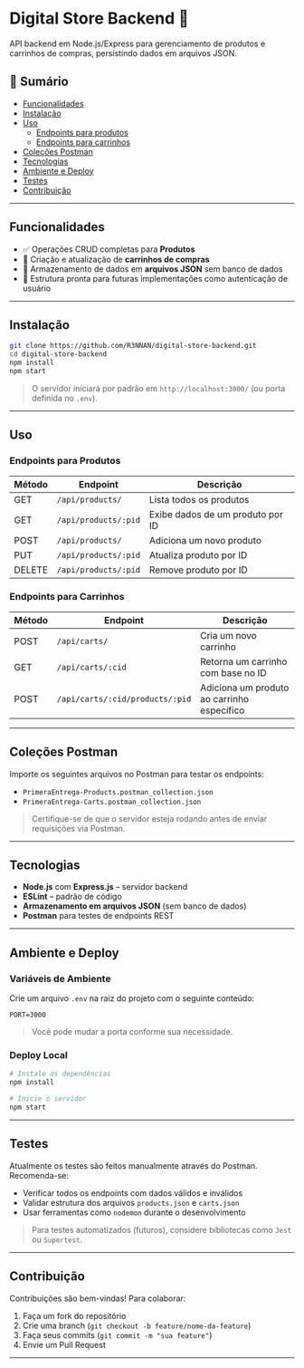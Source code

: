 # Digital Store Backend 🛒

API backend em Node.js/Express para gerenciamento de produtos e carrinhos de compras, persistindo dados em arquivos JSON.

## 🧩 Sumário

- [Funcionalidades](#funcionalidades)  
- [Instalação](#instalação)  
- [Uso](#uso)  
  - [Endpoints para produtos](#endpoints-para-produtos)  
  - [Endpoints para carrinhos](#endpoints-para-carrinhos)  
- [Coleções Postman](#coleções-postman)  
- [Tecnologias](#tecnologias)  
- [Ambiente e Deploy](#ambiente-e-deploy)  
- [Testes](#testes)  
- [Contribuição](#contribuição)  

---

## Funcionalidades

- ✅ Operações CRUD completas para **Produtos**  
- 🛒 Criação e atualização de **carrinhos de compras**  
- 💾 Armazenamento de dados em **arquivos JSON** sem banco de dados  
- 🚀 Estrutura pronta para futuras implementações como autenticação de usuário

---

## Instalação

```bash
git clone https://github.com/R3NNAN/digital-store-backend.git
cd digital-store-backend
npm install
npm start
````

> O servidor iniciará por padrão em `http://localhost:3000/` (ou porta definida no `.env`).

---

## Uso

### Endpoints para Produtos

| Método | Endpoint             | Descrição                        |
| ------ | -------------------- | -------------------------------- |
| GET    | `/api/products/`     | Lista todos os produtos          |
| GET    | `/api/products/:pid` | Exibe dados de um produto por ID |
| POST   | `/api/products/`     | Adiciona um novo produto         |
| PUT    | `/api/products/:pid` | Atualiza produto por ID          |
| DELETE | `/api/products/:pid` | Remove produto por ID            |

### Endpoints para Carrinhos

| Método | Endpoint                        | Descrição                                  |
| ------ | ------------------------------- | ------------------------------------------ |
| POST   | `/api/carts/`                   | Cria um novo carrinho                      |
| GET    | `/api/carts/:cid`               | Retorna um carrinho com base no ID         |
| POST   | `/api/carts/:cid/products/:pid` | Adiciona um produto ao carrinho específico |

---

## Coleções Postman

Importe os seguintes arquivos no Postman para testar os endpoints:

* `PrimeraEntrega-Products.postman_collection.json`
* `PrimeraEntrega-Carts.postman_collection.json`

> Certifique-se de que o servidor esteja rodando antes de enviar requisições via Postman.

---

## Tecnologias

* **Node.js** com **Express.js** – servidor backend
* **ESLint** – padrão de código
* **Armazenamento em arquivos JSON** (sem banco de dados)
* **Postman** para testes de endpoints REST

---

## Ambiente e Deploy

### Variáveis de Ambiente

Crie um arquivo `.env` na raiz do projeto com o seguinte conteúdo:

```env
PORT=3000
```

> Você pode mudar a porta conforme sua necessidade.

### Deploy Local

```bash
# Instale as dependências
npm install

# Inicie o servidor
npm start
```

---

## Testes

Atualmente os testes são feitos manualmente através do Postman. Recomenda-se:

* Verificar todos os endpoints com dados válidos e inválidos
* Validar estrutura dos arquivos `products.json` e `carts.json`
* Usar ferramentas como `nodemon` durante o desenvolvimento

> Para testes automatizados (futuros), considere bibliotecas como `Jest` ou `Supertest`.

---

## Contribuição

Contribuições são bem-vindas! Para colaborar:

1. Faça um fork do repositório
2. Crie uma branch (`git checkout -b feature/nome-da-feature`)
3. Faça seus commits (`git commit -m "sua feature"`)
4. Envie um Pull Request

---
